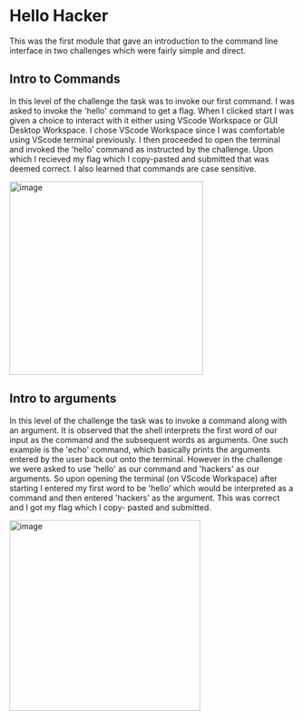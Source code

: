 # Hello Hacker 
This was the first module that gave an introduction to the command line interface in two challenges which were fairly simple and direct.
## Intro to Commands
In this level of the challenge the task was to invoke our first command. I was asked to invoke the 'hello' command to get a flag. When I clicked start I was given a choice to
interact with it either using VScode Workspace or GUI Desktop Workspace. I chose VScode Workspace since I was comfortable using VScode terminal previously.
I then proceeded to open the terminal and invoked the 'hello' command as instructed by the challenge. Upon which I recieved my flag which I copy-pasted and submitted that was
deemed correct. I also learned that commands are case sensitive. 

<img width="341" alt="image" src="https://github.com/user-attachments/assets/214e70c6-4e5a-4ba1-828c-26198f5feaaa">

## Intro to arguments
In this level of the challenge the task was to invoke a command along with an argument. It is observed that the shell interprets the first word of our input as the command 
and the subsequent words as arguments. One such example is the 'echo' command, which basically prints the arguments entered by the user back out onto the terminal.
However in the challenge we were asked to use 'hello' as our command and 'hackers' as our arguments. So upon opening the terminal (on VScode Workspace) after starting
I entered my first word to be 'hello' which would be interpreted as a command and then entered 'hackers' as the argument. This was correct and I got my flag which I copy-
pasted and submitted. 

<img width="336" alt="image" src="https://github.com/user-attachments/assets/0e4e2042-d84f-4e72-9440-d01c61a229a8">


